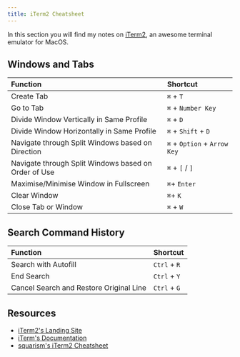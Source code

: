 ```yaml
---
title: iTerm2 Cheatsheet
---
```


In this section you will find my notes on [iTerm2](https://iterm2.com/), an awesome terminal emulator for MacOS.

## Windows and Tabs

| **Function**                                         | **Shortcut**                 |
| :--------------------------------------------------- | :--------------------------- |
| Create Tab                                           | `⌘` + `T`                    |
| Go to Tab                                            | `⌘` + `Number Key`           |
| Divide Window Vertically in Same Profile             | `⌘` + `D`                    |
| Divide Window Horizontally in Same Profile           | `⌘` + `Shift` + `D`          |
| Navigate through Split Windows based on Direction    | `⌘` + `Option` + `Arrow Key` |
| Navigate through Split Windows based on Order of Use | `⌘` + `[` / `]`              |
| Maximise/Minimise Window in Fullscreen               | `⌘`+ `Enter`                 |
| Clear Window                                         | `⌘`+ `K`                     |
| Close Tab or Window                                  | `⌘` + `W`                    |

## Search Command History

| **Function**                            | **Shortcut** |
| :-------------------------------------- | :----------- |
| Search with Autofill                    | `Ctrl` + `R` |
| End Search                              | `Ctrl` + `Y` |
| Cancel Search and Restore Original Line | `Ctrl` + `G` |

## Resources

- [iTerm2's Landing Site](https://iterm2.com/)
- [iTerm's Documentation](https://iterm2.com/documentation-one-page.html)
- [squarism's iTerm2 Cheatsheet](https://gist.github.com/squarism/ae3613daf5c01a98ba3a)
